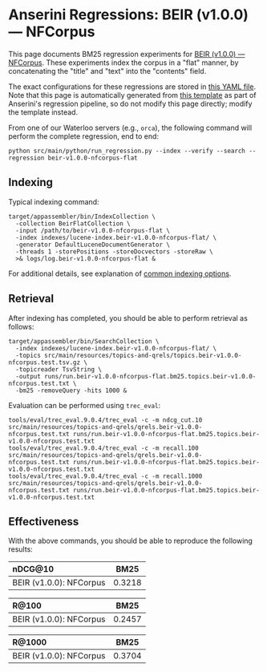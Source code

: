 # Anserini Regressions: BEIR (v1.0.0) &mdash; NFCorpus

This page documents BM25 regression experiments for [BEIR (v1.0.0) &mdash; NFCorpus](http://beir.ai/).
These experiments index the corpus in a "flat" manner, by concatenating the "title" and "text" into the "contents" field.

The exact configurations for these regressions are stored in [this YAML file](../src/main/resources/regression/beir-v1.0.0-nfcorpus-flat.yaml).
Note that this page is automatically generated from [this template](../src/main/resources/docgen/templates/beir-v1.0.0-nfcorpus-flat.template) as part of Anserini's regression pipeline, so do not modify this page directly; modify the template instead.

From one of our Waterloo servers (e.g., `orca`), the following command will perform the complete regression, end to end:

```
python src/main/python/run_regression.py --index --verify --search --regression beir-v1.0.0-nfcorpus-flat
```

## Indexing

Typical indexing command:

```
target/appassembler/bin/IndexCollection \
  -collection BeirFlatCollection \
  -input /path/to/beir-v1.0.0-nfcorpus-flat \
  -index indexes/lucene-index.beir-v1.0.0-nfcorpus-flat/ \
  -generator DefaultLuceneDocumentGenerator \
  -threads 1 -storePositions -storeDocvectors -storeRaw \
  >& logs/log.beir-v1.0.0-nfcorpus-flat &
```

For additional details, see explanation of [common indexing options](common-indexing-options.md).

## Retrieval

After indexing has completed, you should be able to perform retrieval as follows:

```
target/appassembler/bin/SearchCollection \
  -index indexes/lucene-index.beir-v1.0.0-nfcorpus-flat/ \
  -topics src/main/resources/topics-and-qrels/topics.beir-v1.0.0-nfcorpus.test.tsv.gz \
  -topicreader TsvString \
  -output runs/run.beir-v1.0.0-nfcorpus-flat.bm25.topics.beir-v1.0.0-nfcorpus.test.txt \
  -bm25 -removeQuery -hits 1000 &
```

Evaluation can be performed using `trec_eval`:

```
tools/eval/trec_eval.9.0.4/trec_eval -c -m ndcg_cut.10 src/main/resources/topics-and-qrels/qrels.beir-v1.0.0-nfcorpus.test.txt runs/run.beir-v1.0.0-nfcorpus-flat.bm25.topics.beir-v1.0.0-nfcorpus.test.txt
tools/eval/trec_eval.9.0.4/trec_eval -c -m recall.100 src/main/resources/topics-and-qrels/qrels.beir-v1.0.0-nfcorpus.test.txt runs/run.beir-v1.0.0-nfcorpus-flat.bm25.topics.beir-v1.0.0-nfcorpus.test.txt
tools/eval/trec_eval.9.0.4/trec_eval -c -m recall.1000 src/main/resources/topics-and-qrels/qrels.beir-v1.0.0-nfcorpus.test.txt runs/run.beir-v1.0.0-nfcorpus-flat.bm25.topics.beir-v1.0.0-nfcorpus.test.txt
```

## Effectiveness

With the above commands, you should be able to reproduce the following results:

| nDCG@10                                                                                                      | BM25      |
|:-------------------------------------------------------------------------------------------------------------|-----------|
| BEIR (v1.0.0): NFCorpus                                                                                      | 0.3218    |


| R@100                                                                                                        | BM25      |
|:-------------------------------------------------------------------------------------------------------------|-----------|
| BEIR (v1.0.0): NFCorpus                                                                                      | 0.2457    |


| R@1000                                                                                                       | BM25      |
|:-------------------------------------------------------------------------------------------------------------|-----------|
| BEIR (v1.0.0): NFCorpus                                                                                      | 0.3704    |
